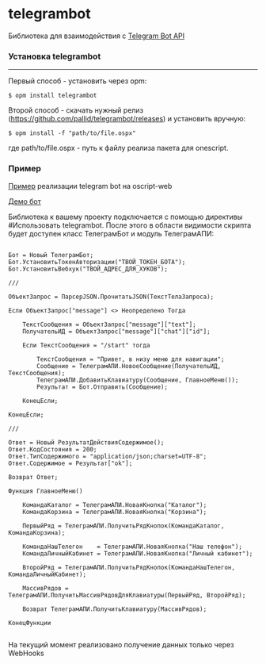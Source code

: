 # telegrambot
Библиотека для взаимодействия с [Telegram Bot API](https://core.telegram.org/bots/api)

### Установка telegrambot
----
Первый способ - установить через opm:

```
$ opm install telegrambot
```

Второй способ - скачать нужный релиз (https://github.com/pallid/telegrambot/releases) и установить вручную:

```
$ opm install -f "path/to/file.ospx"
```

где path/to/file.ospx - путь к файлу реализа пакета для onescript.

### Пример

[Пример](https://github.com/pallid/example-telegrambot) реализации telegram bot на oscript-web

[Демо бот](https://t.me/oswebbot?start)

Библиотека к вашему проекту подключается с помощью директивы #Использовать telegrambot. После этого в области видимости скрипта будет доступен класс ТелеграмБот и модуль ТелеграмАПИ:

```

Бот = Новый ТелеграмБот;
Бот.УстановитьТокенАвторизации("ТВОЙ_ТОКЕН_БОТА");
Бот.УстановитьВебхук("ТВОЙ_АДРЕС_ДЛЯ_ХУКОВ");

///

ОбъектЗапрос = ПарсерJSON.ПрочитатьJSON(ТекстТелаЗапроса);
      
Если ОбъектЗапрос["message"] <> Неопределено Тогда
            
    ТекстСообщения = ОбъектЗапрос["message"]["text"];
    ПолучательИД = ОбъектЗапрос["message"]["chat"]["id"];

    Если ТекстСообщения = "/start" тогда
                  
        ТекстСообщения = "Привет, в низу меню для навигации";       
        Сообщение = ТелеграмАПИ.НовоеСообщение(ПолучательИД, ТекстСообщения);
        ТелеграмАПИ.ДобавитьКлавиатуру(Сообщение, ГлавноеМеню());
        Результат = Бот.Отправить(Сообщение); 
            
    КонецЕсли;      
            
КонецЕсли; 

///

Ответ = Новый РезультатДействияСодержимое();
Ответ.КодСостояния = 200;
Ответ.ТипСодержимого = "application/json;charset=UTF-8";
Ответ.Содержимое = Результат["ok"];
      
Возврат Ответ;

```

```
Функция ГлавноеМеню()

	КомандаКаталог = ТелеграмАПИ.НоваяКнопка("Каталог");
	КомандаКорзина = ТелеграмАПИ.НоваяКнопка("Корзина");

	ПервыйРяд = ТелеграмАПИ.ПолучитьРядКнопок(КомандаКаталог, КомандаКорзина);

	КомандаНашТелегон 	 = ТелеграмАПИ.НоваяКнопка("Наш телефон");
	КомандаЛичныйКабинет = ТелеграмАПИ.НоваяКнопка("Личный кабинет");

	ВторойРяд = ТелеграмАПИ.ПолучитьРядКнопок(КомандаНашТелегон, КомандаЛичныйКабинет);

	МассивРядов = ТелеграмАПИ.ПолучитьМассивРядовДляКлавиатуры(ПервыйРяд, ВторойРяд);

	Возврат ТелеграмАПИ.ПолучитьКлавиатуру(МассивРядов);

КонецФункции


```

На текущий момент реализовано получение данных только через WebHooks

